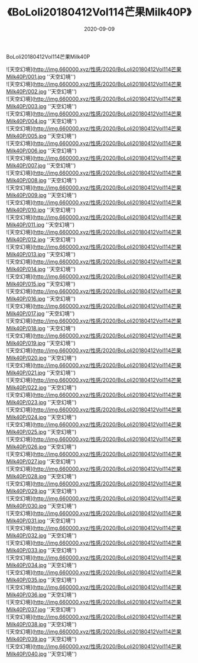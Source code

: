 ﻿---
layout: post
title:  《BoLoli20180412Vol114芒果Milk40P》
date:   2020-09-09
img: http://img.660000.xyz/性感/2020/BoLoli20180412Vol114芒果Milk40P/000.jpg
categories: [美女, 性感, 泳衣]
---

BoLoli20180412Vol114芒果Milk40P



![天空幻境](http://img.660000.xyz/性感/2020/BoLoli20180412Vol114芒果Milk40P/001.jpg ''天空幻境'') <br>
![天空幻境](http://img.660000.xyz/性感/2020/BoLoli20180412Vol114芒果Milk40P/002.jpg ''天空幻境'') <br>
![天空幻境](http://img.660000.xyz/性感/2020/BoLoli20180412Vol114芒果Milk40P/003.jpg ''天空幻境'') <br>
![天空幻境](http://img.660000.xyz/性感/2020/BoLoli20180412Vol114芒果Milk40P/004.jpg ''天空幻境'') <br>
![天空幻境](http://img.660000.xyz/性感/2020/BoLoli20180412Vol114芒果Milk40P/005.jpg ''天空幻境'') <br>
![天空幻境](http://img.660000.xyz/性感/2020/BoLoli20180412Vol114芒果Milk40P/006.jpg ''天空幻境'') <br>
![天空幻境](http://img.660000.xyz/性感/2020/BoLoli20180412Vol114芒果Milk40P/007.jpg ''天空幻境'') <br>
![天空幻境](http://img.660000.xyz/性感/2020/BoLoli20180412Vol114芒果Milk40P/008.jpg ''天空幻境'') <br>
![天空幻境](http://img.660000.xyz/性感/2020/BoLoli20180412Vol114芒果Milk40P/009.jpg ''天空幻境'') <br>
![天空幻境](http://img.660000.xyz/性感/2020/BoLoli20180412Vol114芒果Milk40P/010.jpg ''天空幻境'') <br>
![天空幻境](http://img.660000.xyz/性感/2020/BoLoli20180412Vol114芒果Milk40P/011.jpg ''天空幻境'') <br>
![天空幻境](http://img.660000.xyz/性感/2020/BoLoli20180412Vol114芒果Milk40P/012.jpg ''天空幻境'') <br>
![天空幻境](http://img.660000.xyz/性感/2020/BoLoli20180412Vol114芒果Milk40P/013.jpg ''天空幻境'') <br>
![天空幻境](http://img.660000.xyz/性感/2020/BoLoli20180412Vol114芒果Milk40P/014.jpg ''天空幻境'') <br>
![天空幻境](http://img.660000.xyz/性感/2020/BoLoli20180412Vol114芒果Milk40P/015.jpg ''天空幻境'') <br>
![天空幻境](http://img.660000.xyz/性感/2020/BoLoli20180412Vol114芒果Milk40P/016.jpg ''天空幻境'') <br>
![天空幻境](http://img.660000.xyz/性感/2020/BoLoli20180412Vol114芒果Milk40P/017.jpg ''天空幻境'') <br>
![天空幻境](http://img.660000.xyz/性感/2020/BoLoli20180412Vol114芒果Milk40P/018.jpg ''天空幻境'') <br>
![天空幻境](http://img.660000.xyz/性感/2020/BoLoli20180412Vol114芒果Milk40P/019.jpg ''天空幻境'') <br>
![天空幻境](http://img.660000.xyz/性感/2020/BoLoli20180412Vol114芒果Milk40P/020.jpg ''天空幻境'') <br>
![天空幻境](http://img.660000.xyz/性感/2020/BoLoli20180412Vol114芒果Milk40P/021.jpg ''天空幻境'') <br>
![天空幻境](http://img.660000.xyz/性感/2020/BoLoli20180412Vol114芒果Milk40P/022.jpg ''天空幻境'') <br>
![天空幻境](http://img.660000.xyz/性感/2020/BoLoli20180412Vol114芒果Milk40P/023.jpg ''天空幻境'') <br>
![天空幻境](http://img.660000.xyz/性感/2020/BoLoli20180412Vol114芒果Milk40P/024.jpg ''天空幻境'') <br>
![天空幻境](http://img.660000.xyz/性感/2020/BoLoli20180412Vol114芒果Milk40P/025.jpg ''天空幻境'') <br>
![天空幻境](http://img.660000.xyz/性感/2020/BoLoli20180412Vol114芒果Milk40P/026.jpg ''天空幻境'') <br>
![天空幻境](http://img.660000.xyz/性感/2020/BoLoli20180412Vol114芒果Milk40P/027.jpg ''天空幻境'') <br>
![天空幻境](http://img.660000.xyz/性感/2020/BoLoli20180412Vol114芒果Milk40P/028.jpg ''天空幻境'') <br>
![天空幻境](http://img.660000.xyz/性感/2020/BoLoli20180412Vol114芒果Milk40P/029.jpg ''天空幻境'') <br>
![天空幻境](http://img.660000.xyz/性感/2020/BoLoli20180412Vol114芒果Milk40P/030.jpg ''天空幻境'') <br>
![天空幻境](http://img.660000.xyz/性感/2020/BoLoli20180412Vol114芒果Milk40P/031.jpg ''天空幻境'') <br>
![天空幻境](http://img.660000.xyz/性感/2020/BoLoli20180412Vol114芒果Milk40P/032.jpg ''天空幻境'') <br>
![天空幻境](http://img.660000.xyz/性感/2020/BoLoli20180412Vol114芒果Milk40P/033.jpg ''天空幻境'') <br>
![天空幻境](http://img.660000.xyz/性感/2020/BoLoli20180412Vol114芒果Milk40P/034.jpg ''天空幻境'') <br>
![天空幻境](http://img.660000.xyz/性感/2020/BoLoli20180412Vol114芒果Milk40P/035.jpg ''天空幻境'') <br>
![天空幻境](http://img.660000.xyz/性感/2020/BoLoli20180412Vol114芒果Milk40P/036.jpg ''天空幻境'') <br>
![天空幻境](http://img.660000.xyz/性感/2020/BoLoli20180412Vol114芒果Milk40P/037.jpg ''天空幻境'') <br>
![天空幻境](http://img.660000.xyz/性感/2020/BoLoli20180412Vol114芒果Milk40P/038.jpg ''天空幻境'') <br>
![天空幻境](http://img.660000.xyz/性感/2020/BoLoli20180412Vol114芒果Milk40P/039.jpg ''天空幻境'') <br>
![天空幻境](http://img.660000.xyz/性感/2020/BoLoli20180412Vol114芒果Milk40P/040.jpg ''天空幻境'') <br>